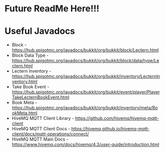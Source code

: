 # Future ReadMe Here!!!

# Useful Javadocs
* Block - https://hub.spigotmc.org/javadocs/bukkit/org/bukkit/block/Lectern.html
* Block Data Type - https://hub.spigotmc.org/javadocs/bukkit/org/bukkit/block/data/type/Lectern.html
* Lectern Inventory - https://hub.spigotmc.org/javadocs/bukkit/org/bukkit/inventory/LecternInventory.html
* Take Book Event - https://hub.spigotmc.org/javadocs/bukkit/org/bukkit/event/player/PlayerTakeLecternBookEvent.html
* Book Meta - https://hub.spigotmc.org/javadocs/bukkit/org/bukkit/inventory/meta/BookMeta.html
* HiveMQ MQTT Client Library - https://github.com/hivemq/hivemq-mqtt-client
* HiveMQ MQTT Client Docs - https://hivemq.github.io/hivemq-mqtt-client/docs/mqtt-operations/connect/
* HiveMQ MQTT Main Docs - https://www.hivemq.com/docs/hivemq/4.3/user-guide/introduction.html